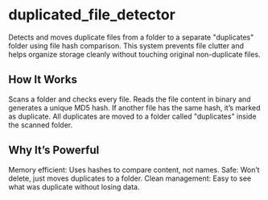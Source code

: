 # duplicated_file_detector
Detects and moves duplicate files from a folder to a separate "duplicates" folder using file hash comparison.
This system prevents file clutter and helps organize storage cleanly without touching original non-duplicate files.
## How It Works
Scans a folder and checks every file.
Reads the file content in binary and generates a unique MD5 hash.
If another file has the same hash, it’s marked as duplicate.
All duplicates are moved to a folder called "duplicates" inside the scanned folder.
## Why It’s Powerful
Memory efficient: Uses hashes to compare content, not names.
Safe: Won’t delete, just moves duplicates to a folder.
Clean management: Easy to see what was duplicate without losing data.

